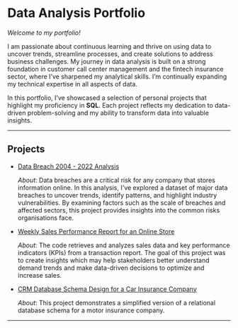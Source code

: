 # Data Analysis Portfolio

*Welcome to my portfolio!*

I am passionate about continuous learning and thrive on using data to uncover trends, streamline processes, and create solutions to address business challenges. My journey in data analysis is built on a strong foundation in customer call center management and the fintech insurance sector, where I’ve sharpened my analytical skills. I’m continually expanding my technical expertise in all aspects of data.

In this portfolio, I’ve showcased a selection of personal projects that highlight my proficiency in **SQL**. Each project reflects my dedication to data-driven problem-solving and my ability to transform data into valuable insights.

***

## Projects
* [Data Breach 2004 - 2022 Analysis](https://github.com/MargaritaVA/Data-Analysis/tree/main/Data-Breach-Analysis)

   *About*: Data breaches are a critical risk for any company that stores information online. In this analysis, I've explored a dataset of major data breaches to uncover trends, identify patterns, and highlight industry vulnerabilities. By examining factors such as the scale of breaches and affected sectors, this project provides insights into the common risks organisations face.
* [Weekly Sales Performance Report for an Online Store](https://github.com/MargaritaVA/Data-Analysis/tree/main/Online-Store-Weekly-Sales)

  *About*: The code retrieves and analyzes sales data and key performance indicators (KPIs) from a transaction report. The goal of this project was to create insights which may help stakeholders better understand demand trends and make data-driven decisions to optimize and increase sales.
  
* [CRM Database Schema Design for a Car Insurance Company](https://github.com/MargaritaVA/Data-Analysis/tree/main/CRM-Database-Design-Insurance)

  *About*: This project demonstrates a simplified version of a relational database schema for a motor insurance company.

***


